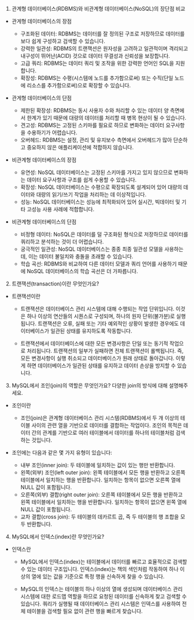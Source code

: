 1. 관계형 데이터베이스(RDBMS)와 비관계형 데이터베이스(NoSQL)의 장단점 비교

- 관게형 데이터베이스의 장점 <br>
    - 구조화된 데이터: RDBMS는 데이터를 잘 정의된 구조로 저장하므로 데이터를 보다 쉽게 구성하고 검색할 수 있습니다.
    - 강력한 일관성: RDBMS의 트랜잭션은 원자성을 고려하고 일관적이며 격리되고 내구성이 뛰어난(ACID) 것으로 데이터 무결성과 신뢰성을 보장합니다.
    - 고급 쿼리: RDBMS는 데이터 쿼리 및 조작을 위한 강력한 언어인 SQL을 지원합니다.
    - 확장성: RDBMS는 수평(시스템에 노드를 추가함으로써) 또는 수직(단일 노드에 리소스를 추가함으로써)으로 확장할 수 있습니다.
   
- 관게형 데이터베이스의 단점 <br>
  - 제한된 확장성: RDBMS는 동시 사용자 수와 처리할 수 있는 데이터 양 측면에서 한계가 있기 때문에 대량의 데이터를 처리할 때 병목 현상이 될 수 있습니다.
  - 견고성: RDBMS는 고정된 스키마를 필요로 하므로 변화하는 데이터 요구사항을 수용하기가 어렵습니다.
  - 오버헤드: RDBMS는 설정, 관리 및 유지보수 측면에서 오버헤드가 많아 단순하고 중요하지 않은 애플리케이션에 적합하지 않습니다.
  
- 비관계형 데이터베이스의 장점 <br>
  - 유연성: NoSQL 데이터베이스는 고정된 스키마를 가지고 있지 않으므로 변화하는 데이터 요구사항과 구조를 쉽게 수용할 수 있습니다.
  - 확장성: NoSQL 데이터베이스는 수평으로 확장되도록 설계되어 있어 대량의 데이터와 대량의 읽기/쓰기 작업을 처리하는 데 이상적입니다.
  - 성능: NoSQL 데이터베이스는 성능에 최적화되어 있어 실시간, 빅데이터 및 기타 고성능 사용 사례에 적합합니다.
  
- 비관계형 데이터베이스의 단점 <br>
  - 비정형 데이터: NoSQL은 데이터를 덜 구조화된 형식으로 저장하므로 데이터를 쿼리하고 분석하는 것이 더 어렵습니다.
  - 궁극적인 일관성: NoSQL 데이터베이스는 종종 최종 일관성 모델을 사용하는데, 이는 데이터 불일치와 충돌을 초래할 수 있습니다.
  - 학습 곡선: RDBMS와 비교하여 다른 데이터 모델과 쿼리 언어를 사용하기 때문에 NoSQL 데이터베이스의 학습 곡선은 더 가파릅니다.
  
2. 트랜잭션(transaction)이란 무엇인가요?

- 트랜잭션이란
  - 트랜잭션은 데이터베이스 관리 시스템에 대해 수행되는 작업 단위입니다. 이것은 하나 이상의 연산들의 시퀀스로 구성되며, 하나의 원자 단위(불가분)로 실행됩니다. 트랜잭션은 오류, 실패 또는 기타 예외적인 상황이 발생한 경우에도 데이터베이스가 일관된 상태를 유지하도록 작동합니다.

  - 트랜잭션에서 데이터베이스에 대한 모든 변경사항은 단일 또는 동기적 작업으로 처리됩니다. 트랜잭션의 일부가 실패하면 전체 트랜잭션이 롤백됩니다. 즉, 모든 변경사항이 실행 취소되고 데이터베이스가 원래 상태로 돌아갑니다. 이렇게 하면 데이터베이스가 일관된 상태를 유지하고 데이터 손상을 방지할 수 있습니다.

3. MySQL에서 조인(join)의 역할은 무엇인가요? 다양한 join의 방식에 대해 설명해주세요.

- 조인이란
  - 조인(join)은 관계형 데이터베이스 관리 시스템(RDBMS)에서 두 개 이상의 테이블 사이의 관련 열을 기반으로 데이터를 결합하는 작업이다. 조인의 목적은 데이터 간의 관계를 기반으로 여러 테이블에서 데이터를 하나의 테이블처럼 검색하는 것입니다.

- 조인에는 다음과 같은 몇 가지 유형이 있습니다:

  - 내부 조인(inner join): 두 테이블에 일치하는 값이 있는 행만 반환합니다.
  - 왼쪽(외부) 조인(left outer join): 왼쪽 테이블에서 모든 행을 반환하고 오른쪽 테이블에서 일치하는 행을 반환합니다. 일치하는 항목이 없으면 오른쪽 열에 NULL 값이 포함됩니다.
  - 오른쪽(외부) 결합(right outer join): 오른쪽 테이블에서 모든 행을 반환하고 왼쪽 테이블에서 일치하는 행을 반환합니다. 일치하는 항목이 없으면 왼쪽 열에 NULL 값이 포함됩니다.
  - 교차 결합(cross join): 두 테이블의 데카르트 곱, 즉 두 테이블의 행 조합을 모두 반환합니다.
4. MySQL에서 인덱스(index)란 무엇인가요?

- 인덱스란
  - MySQL에서 인덱스(index)는 테이블에서 데이터를 빠르고 효율적으로 검색할 수 있는 데이터 구조입니다. 인덱스(index)는 책의 색인처럼 작동하여 하나 이상의 열에 있는 값을 기준으로 특정 행을 신속하게 찾을 수 있습니다.

  - MySQL의 인덱스는 테이블의 하나 이상의 열에 생성되며 데이터베이스 관리 시스템에 대한 로드맵 역할을 하므로 요청된 데이터를 신속하게 찾고 검색할 수 있습니다. 쿼리가 실행될 때 데이터베이스 관리 시스템은 인덱스를 사용하여 전체 테이블을 검색할 필요 없이 관련 행을 빠르게 찾습니다.
